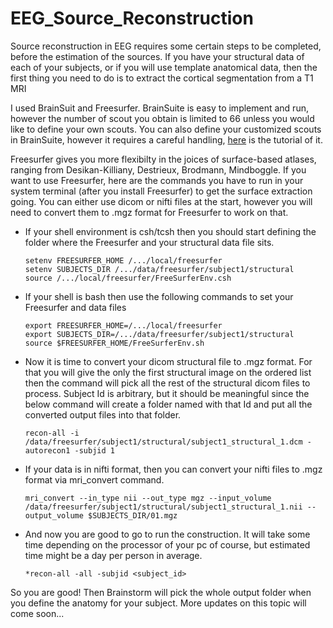 # EEG_Source_Reconstruction


Source reconstruction in EEG requires some certain steps to be completed, before the estimation of the sources. If you have your structural data of each of your subjects, or if you will use template anatomical data, then the first thing you need to do is to extract the cortical segmentation from a T1 MRI

I used BrainSuit and Freesurfer. BrainSuite is easy to implement and run, however the number of scout you obtain is limited to 66 unless you would like to define your own scouts. You can also define your customized scouts in BrainSuite, however it requires a careful handling, [here](http://brainsuite.org/video-tutorials/custom-atlas/) is the tutorial of it. 

Freesurfer gives you more flexibilty in the joices of surface-based atlases, ranging from Desikan-Killiany, Destrieux, Brodmann, Mindboggle. If you want to use Freesurfer, here are the commands you have to run in your system terminal (after you install Freesurfer) to get the surface extraction going. You can either use dicom or nifti files at the start, however you will need to convert them to .mgz format for Freesurfer to work on that. 

- If your shell environment is csh/tcsh then you should start defining the folder where the Freesurfer and your structural data file sits.  

      setenv FREESURFER_HOME /.../local/freesurfer
      setenv SUBJECTS_DIR /.../data/freesurfer/subject1/structural
      source /.../local/freesurfer/FreeSurferEnv.csh


- If your shell is bash then use the following commands to set your Freesurfer and data files

      export FREESURFER_HOME=/.../local/freesurfer
      export SUBJECTS_DIR=/.../data/freesurfer/subject1/structural
      source $FREESURFER_HOME/FreeSurferEnv.sh

- Now it is time to convert your dicom structural file to .mgz format. For that you will give the only the first structural image on the ordered list then the command will pick all the rest of the structural dicom files to process. Subject Id is arbitrary, but it should be meaningful since the below command will create a folder named with that Id and put all the converted output files into that folder.

      recon-all -i /data/freesurfer/subject1/structural/subject1_structural_1.dcm -autorecon1 -subjid 1


- If your data is in nifti format, then you can convert your nifti files to .mgz format via mri_convert command.

      mri_convert --in_type nii --out_type mgz --input_volume /data/freesurfer/subject1/structural/subject1_structural_1.nii --      output_volume $SUBJECTS_DIR/01.mgz

- And now you are good to go to run the construction. It will take some time depending on the processor of your pc of course, but estimated time might be a day per person in average.

      *recon-all -all -subjid <subject_id>

So you are good! Then Brainstorm will pick the whole output folder when you define the anatomy for your subject. More updates on this topic will come soon... 



